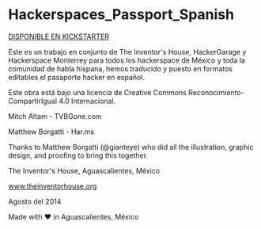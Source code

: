 Hackerspaces_Passport_Spanish
=======

[DISPONIBLE EN KICKSTARTER](http://kck.st/2yHS0dB)

Este es un trabajo en conjunto de The Inventor's House, HackerGarage 
y Hackerspace Monterrey para todos los hackerspace de México y toda la comunidad
de habla hispana, hemos traducido y puesto en formatos editables el pasaporte hacker
en español.

Este obra está bajo una licencia de Creative Commons 
Reconocimiento-CompartirIgual 4.0 Internacional.

Mitch Altam - TVBGone.com

Matthew Borgatti - Har.ms

Thanks to Matthew Borgatti (@gianteye) who did all the illustration, graphic design, and proofing to bring this together.

The Inventor's House, Aguascalientes, México

www.theinventorhouse.org

Agosto del 2014

Made with ❤︎ in Aguascalientes, México
